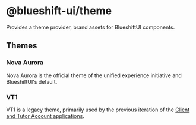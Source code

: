 # @blueshift-ui/theme

Provides a theme provider, brand assets for BlueshiftUI components.

## Themes

### Nova Aurora

Nova Aurora is the official theme of the unified experience initiative and BlueshiftUI's default.

### VT1

VT1 is a legacy theme, primarily used by the previous iteration of the [Client and Tutor Account applications](https://github.com/varsitytutors/vt-client-account).